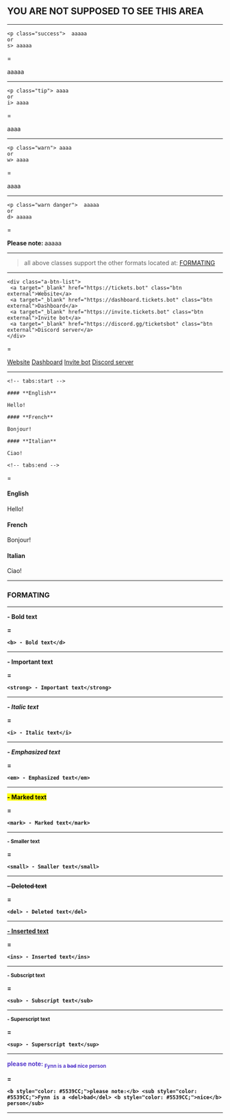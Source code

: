 ## YOU ARE NOT SUPPOSED TO SEE THIS AREA

---

```
<p class="success">  aaaaa
or
s> aaaaa
```
=
<p class="success">  aaaaa

---

```
<p class="tip"> aaaa
or
i> aaaa
```
=
<p class="tip">  aaaa

---

```
<p class="warn"> aaaa
or
w> aaaa
```
=
<p class="warn"> aaaa

---

```
<p class="warn danger">  aaaaa
or
d> aaaaa
```
=
<p class="warn danger">  <strong> Please note: </strong> aaaaa

---

> all above classes support the other formats located at: [FORMATING](#formating)

---

```
<div class="a-btn-list">
 <a target="_blank" href="https://tickets.bot" class="btn external">Website</a>
 <a target="_blank" href="https://dashboard.tickets.bot" class="btn external">Dashboard</a>
 <a target="_blank" href="https://invite.tickets.bot" class="btn external">Invite bot</a>
 <a target="_blank" href="https://discord.gg/ticketsbot" class="btn external">Discord server</a>
</div>
```
=
<div class="a-btn-list">
 <a target="_blank" href="https://tickets.bot" class="btn external">Website</a>
 <a target="_blank" href="https://dashboard.tickets.bot" class="btn external">Dashboard</a>
 <a target="_blank" href="https://invite.tickets.bot" class="btn external">Invite bot</a>
 <a target="_blank" href="https://discord.gg/ticketsbot" class="btn external">Discord server</a>
</div>

---

```
<!-- tabs:start -->

#### **English**

Hello!

#### **French**

Bonjour!

#### **Italian**

Ciao!

<!-- tabs:end -->
```
=
<!-- tabs:start -->

#### **English**

Hello!

#### **French**

Bonjour!

#### **Italian**

Ciao!

<!-- tabs:end -->

---

### FORMATING

---

<b> - Bold text</d>

=
```
<b> - Bold text</d>
```

---

<strong> - Important text</strong>

=
```
<strong> - Important text</strong>
```

---

<i> - Italic text</i>

=
```
<i> - Italic text</i>
```

---

<em> - Emphasized text</em>

=
```
<em> - Emphasized text</em>
```

---

<mark> - Marked text</mark>

=
```
<mark> - Marked text</mark>
```

---

<small> - Smaller text</small>

=
```
<small> - Smaller text</small>
```

---

<del> - Deleted text</del>

=
```
<del> - Deleted text</del>
```

---

<ins> - Inserted text</ins>

=
```
<ins> - Inserted text</ins>
```

---

<sub> - Subscript text</sub>

=
```
<sub> - Subscript text</sub>
```

---

<sup> - Superscript text</sup>

=
```
<sup> - Superscript text</sup>
```

---

<b style="color: #5539CC;">please note:</b> <sub style="color: #5539CC;">Fynn is a <del>bad</del> <b style="color: #5539CC;">nice</b> person</sub>

=
```
<b style="color: #5539CC;">please note:</b> <sub style="color: #5539CC;">Fynn is a <del>bad</del> <b style="color: #5539CC;">nice</b> person</sub>
```

---